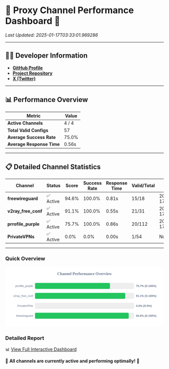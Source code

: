 # 🌟 Proxy Channel Performance Dashboard 🌟

_Last Updated: 2025-01-17T03:33:01.969286_

---

## 👩‍💻 Developer Information

- **[GitHub Profile](https://github.com/4n0nymou3)**  
- **[Project Repository](https://github.com/4n0nymou3/multi-proxy-config-fetcher)**  
- **[X (Twitter)](https://x.com/4n0nymou3)**  

---

## 📊 Performance Overview

| Metric                | Value       |
|-----------------------|-------------|
| **Active Channels**   | 4 / 4       |
| **Total Valid Configs** | 57          |
| **Average Success Rate** | 75.0%      |
| **Average Response Time** | 0.56s       |

---

## 📋 Detailed Channel Statistics

| Channel          | Status     | Score  | Success Rate | Response Time | Valid/Total | Last Success               |
|------------------|------------|--------|--------------|---------------|-------------|----------------------------|
| **freewireguard**  | ✅ Active  | 94.6%  | 100.0% | 0.81s         | 15/18       | 2025-01-17T03:33:01.967475 |
| **v2ray_free_conf**  | ✅ Active  | 91.1%  | 100.0% | 0.55s         | 21/31       | 2025-01-17T03:32:49.007596 |
| **prrofile_purple**  | ✅ Active  | 75.7%  | 100.0% | 0.86s         | 20/112       | 2025-01-17T03:32:48.426789 |
| **PrivateVPNs**  | ✅ Active  | 0.0%  | 0.0% | 0.00s         | 1/54       | None |

---

### Quick Overview
<div align="center">
  <a href="https://raw.githubusercontent.com/nullluser/NullRepo/refs/heads/main/assets/channel_stats_chart.svg">
    <img src="https://raw.githubusercontent.com/nullluser/NullRepo/refs/heads/main/assets/channel_stats_chart.svg" alt="Source Performance Statistics" width="800">
  </a>
</div>

### Detailed Report
📊 [View Full Interactive Dashboard](https://htmlpreview.github.io/?https://github.com/nullluser/NullRepo/blob/main/assets/performance_report.html)

🎉 **All channels are currently active and performing optimally!** 🎉
